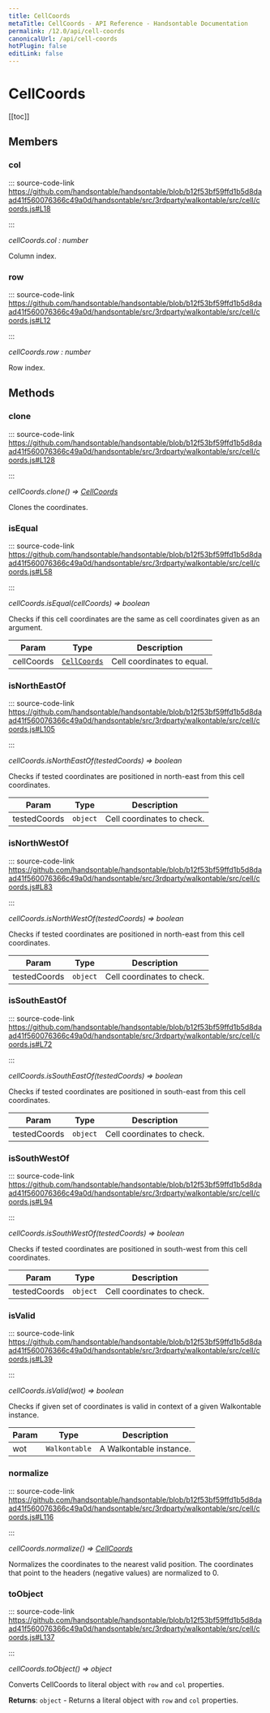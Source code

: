 ```yaml
---
title: CellCoords
metaTitle: CellCoords - API Reference - Handsontable Documentation
permalink: /12.0/api/cell-coords
canonicalUrl: /api/cell-coords
hotPlugin: false
editLink: false
---
```


# CellCoords

[[toc]]
## Members

### col
  
::: source-code-link https://github.com/handsontable/handsontable/blob/b12f53bf59ffd1b5d8daad41f560076366c49a0d/handsontable/src/3rdparty/walkontable/src/cell/coords.js#L18

:::

_cellCoords.col : number_

Column index.



### row
  
::: source-code-link https://github.com/handsontable/handsontable/blob/b12f53bf59ffd1b5d8daad41f560076366c49a0d/handsontable/src/3rdparty/walkontable/src/cell/coords.js#L12

:::

_cellCoords.row : number_

Row index.


## Methods

### clone
  
::: source-code-link https://github.com/handsontable/handsontable/blob/b12f53bf59ffd1b5d8daad41f560076366c49a0d/handsontable/src/3rdparty/walkontable/src/cell/coords.js#L128

:::

_cellCoords.clone() ⇒ [CellCoords](@/api/cellCoords.md)_

Clones the coordinates.



### isEqual
  
::: source-code-link https://github.com/handsontable/handsontable/blob/b12f53bf59ffd1b5d8daad41f560076366c49a0d/handsontable/src/3rdparty/walkontable/src/cell/coords.js#L58

:::

_cellCoords.isEqual(cellCoords) ⇒ boolean_

Checks if this cell coordinates are the same as cell coordinates given as an argument.


| Param | Type | Description |
| --- | --- | --- |
| cellCoords | [`CellCoords`](#cellcoords) | Cell coordinates to equal. |



### isNorthEastOf
  
::: source-code-link https://github.com/handsontable/handsontable/blob/b12f53bf59ffd1b5d8daad41f560076366c49a0d/handsontable/src/3rdparty/walkontable/src/cell/coords.js#L105

:::

_cellCoords.isNorthEastOf(testedCoords) ⇒ boolean_

Checks if tested coordinates are positioned in north-east from this cell coordinates.


| Param | Type | Description |
| --- | --- | --- |
| testedCoords | `object` | Cell coordinates to check. |



### isNorthWestOf
  
::: source-code-link https://github.com/handsontable/handsontable/blob/b12f53bf59ffd1b5d8daad41f560076366c49a0d/handsontable/src/3rdparty/walkontable/src/cell/coords.js#L83

:::

_cellCoords.isNorthWestOf(testedCoords) ⇒ boolean_

Checks if tested coordinates are positioned in north-east from this cell coordinates.


| Param | Type | Description |
| --- | --- | --- |
| testedCoords | `object` | Cell coordinates to check. |



### isSouthEastOf
  
::: source-code-link https://github.com/handsontable/handsontable/blob/b12f53bf59ffd1b5d8daad41f560076366c49a0d/handsontable/src/3rdparty/walkontable/src/cell/coords.js#L72

:::

_cellCoords.isSouthEastOf(testedCoords) ⇒ boolean_

Checks if tested coordinates are positioned in south-east from this cell coordinates.


| Param | Type | Description |
| --- | --- | --- |
| testedCoords | `object` | Cell coordinates to check. |



### isSouthWestOf
  
::: source-code-link https://github.com/handsontable/handsontable/blob/b12f53bf59ffd1b5d8daad41f560076366c49a0d/handsontable/src/3rdparty/walkontable/src/cell/coords.js#L94

:::

_cellCoords.isSouthWestOf(testedCoords) ⇒ boolean_

Checks if tested coordinates are positioned in south-west from this cell coordinates.


| Param | Type | Description |
| --- | --- | --- |
| testedCoords | `object` | Cell coordinates to check. |



### isValid
  
::: source-code-link https://github.com/handsontable/handsontable/blob/b12f53bf59ffd1b5d8daad41f560076366c49a0d/handsontable/src/3rdparty/walkontable/src/cell/coords.js#L39

:::

_cellCoords.isValid(wot) ⇒ boolean_

Checks if given set of coordinates is valid in context of a given Walkontable instance.


| Param | Type | Description |
| --- | --- | --- |
| wot | `Walkontable` | A Walkontable instance. |



### normalize
  
::: source-code-link https://github.com/handsontable/handsontable/blob/b12f53bf59ffd1b5d8daad41f560076366c49a0d/handsontable/src/3rdparty/walkontable/src/cell/coords.js#L116

:::

_cellCoords.normalize() ⇒ [CellCoords](@/api/cellCoords.md)_

Normalizes the coordinates to the nearest valid position. The coordinates that point
to the headers (negative values) are normalized to 0.



### toObject
  
::: source-code-link https://github.com/handsontable/handsontable/blob/b12f53bf59ffd1b5d8daad41f560076366c49a0d/handsontable/src/3rdparty/walkontable/src/cell/coords.js#L137

:::

_cellCoords.toObject() ⇒ object_

Converts CellCoords to literal object with `row` and `col` properties.


**Returns**: `object` - Returns a literal object with `row` and `col` properties.  
